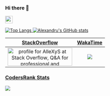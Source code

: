 ### Hi there 👋
<a target="_blank" href="https://www.linkedin.com/in/alextudor90/"> <img src="https://static.vecteezy.com/system/resources/previews/018/910/721/non_2x/linkedin-logo-linkedin-symbol-linkedin-icon-free-free-vector.jpg" width="auto" height="24px">

 
 ![Top Langs](https://github-readme-stats.vercel.app/api/top-langs/?username=AlleXyS90&theme=prussian)
 ![Alexandru's GitHub stats](https://github-readme-stats.vercel.app/api?username=AlleXyS90&theme=algolia)
 
 
 StackOverflow | WakaTime
 :-------:|:--------:
 <a href="https://stackoverflow.com/users/9275568/allexys"><img src="https://stackoverflow.com/users/flair/9275568.png?theme=dark" width="208" height="58" alt="profile for AlleXyS at Stack Overflow, Q&amp;A for professional and enthusiast programmers" title="profile for AlleXyS at Stack Overflow, Q&amp;A for professional and enthusiast programmers"></a> | <img src="https://github-readme-stats.vercel.app/api/wakatime?username=AlleXyS&amp;layout=compact" style="max-width: 100%;" /> |

 
### CodersRank Stats
<img src="https://cr-ss-service.azurewebsites.net/api/ScreenShot?widget=summary&username=allexys90&badges=2&show-avatar=false&style=--header-bg-color:%23000;--border-radius:10px" />
  
<!--
**AlleXyS90/allexys90** is a ✨ _special_ ✨ repository because its `README.md` (this file) appears on your GitHub profile.

Here are some ideas to get you started:

- 🔭 I’m currently working on ...
- 🌱 I’m currently learning ...
- 👯 I’m looking to collaborate on ...
- 🤔 I’m looking for help with ...
- 💬 Ask me about ...
- 📫 How to reach me: ...
- 😄 Pronouns: ...
- ⚡ Fun fact: ...
-->
